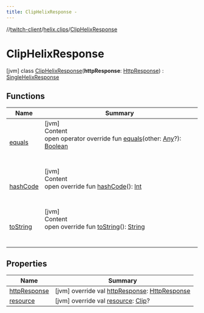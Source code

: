 ```yaml
---
title: ClipHelixResponse -
---
```

//[twitch-client](../../index.md)/[helix.clips](../index.md)/[ClipHelixResponse](index.md)



# ClipHelixResponse  
 [jvm] class [ClipHelixResponse](index.md)(**httpResponse**: [HttpResponse]()) : [SingleHelixResponse](../../helix.http.model/-single-helix-response/index.md)   


## Functions  
  
|  Name|  Summary| 
|---|---|
| [equals](https://kotlinlang.org/api/latest/jvm/stdlib/kotlin/-any/equals.html)| [jvm]  <br>Content  <br>open operator override fun [equals](https://kotlinlang.org/api/latest/jvm/stdlib/kotlin/-any/equals.html)(other: [Any](https://kotlinlang.org/api/latest/jvm/stdlib/kotlin/-any/index.html)?): [Boolean](https://kotlinlang.org/api/latest/jvm/stdlib/kotlin/-boolean/index.html)  <br><br><br>
| [hashCode](https://kotlinlang.org/api/latest/jvm/stdlib/kotlin/-any/hash-code.html)| [jvm]  <br>Content  <br>open override fun [hashCode](https://kotlinlang.org/api/latest/jvm/stdlib/kotlin/-any/hash-code.html)(): [Int](https://kotlinlang.org/api/latest/jvm/stdlib/kotlin/-int/index.html)  <br><br><br>
| [toString](https://kotlinlang.org/api/latest/jvm/stdlib/kotlin/-any/to-string.html)| [jvm]  <br>Content  <br>open override fun [toString](https://kotlinlang.org/api/latest/jvm/stdlib/kotlin/-any/to-string.html)(): [String](https://kotlinlang.org/api/latest/jvm/stdlib/kotlin/-string/index.html)  <br><br><br>


## Properties  
  
|  Name|  Summary| 
|---|---|
| [httpResponse](index.md#helix.clips/ClipHelixResponse/httpResponse/#/PointingToDeclaration/)|  [jvm] override val [httpResponse](index.md#helix.clips/ClipHelixResponse/httpResponse/#/PointingToDeclaration/): [HttpResponse]()   <br>
| [resource](index.md#helix.clips/ClipHelixResponse/resource/#/PointingToDeclaration/)|  [jvm] override val [resource](index.md#helix.clips/ClipHelixResponse/resource/#/PointingToDeclaration/): [Clip](../../helix.clips.model/-clip/index.md)?   <br>

